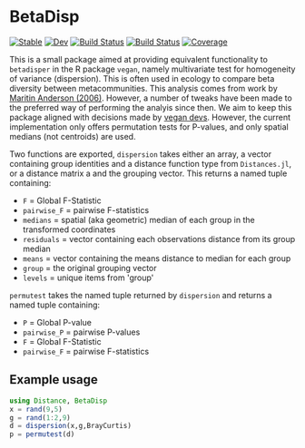 # BetaDisp

[![Stable](https://img.shields.io/badge/docs-stable-blue.svg)](https://EvoArt.github.io/BetaDisp.jl/stable)
[![Dev](https://img.shields.io/badge/docs-dev-blue.svg)](https://EvoArt.github.io/BetaDisp.jl/dev)
[![Build Status](https://github.com/EvoArt/BetaDisp.jl/workflows/CI/badge.svg)](https://github.com/EvoArt/BetaDisp.jl/actions)
[![Build Status](https://ci.appveyor.com/api/projects/status/github/EvoArt/BetaDisp.jl?svg=true)](https://ci.appveyor.com/project/EvoArt/BetaDisp-jl)
[![Coverage](https://codecov.io/gh/EvoArt/BetaDisp.jl/branch/master/graph/badge.svg)](https://codecov.io/gh/EvoArt/BetaDisp.jl)

This is a small package aimed at providing equivalent functionality to `betadisper` in the R package `vegan`, namely multivariate test for homogeneity of variance (dispersion). This is often used in ecology to compare beta diversity between metacommunities. This analysis comes from work by [Maritin Anderson (2006)](https://onlinelibrary.wiley.com/doi/10.1111/j.1541-0420.2005.00440.x). However, a number of tweaks have been made to the preferred way of performing the analyis since then. We aim to keep this package aligned with decisions made by [vegan devs](https://github.com/vegandevs/vegan/blob/master/R/betadisper.R). However, the current implementation only offers permutation tests for P-values, and only spatial medians (not centroids) are used. 

Two functions are exported, `dispersion` takes either an array, a vector containing group identities and a distance function type from `Distances.jl`, or a distance matrix a and the grouping vector. This returns a named tuple containing:
*    `F` = Global F-Statistic 
*    `pairwise_F` = pairwise F-statistics
*    `medians` = spatial (aka geometric) median of each group in the transformed coordinates
*    `residuals` = vector containing each observations distance from its group median
*    `means` = vector containing the means distance to median for each group
*    `group` = the original grouping vector
*    `levels` = unique items from 'group'

`permutest` takes the named tuple returned by `dispersion` and returns a named tuple containing:
 *   `P` = Global P-value
 *   `pairwise_P` = pairwise P-values
 *   `F` = Global F-Statistic 
 *   `pairwise_F` = pairwise F-statistics

## Example usage

```julia
using Distance, BetaDisp
x = rand(9,5)
g = rand(1:2,9)
d = dispersion(x,g,BrayCurtis)
p = permutest(d)
```
